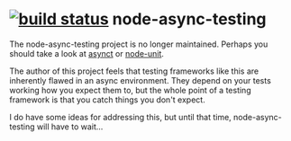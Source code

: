 [![build status](https://secure.travis-ci.org/bentomas/node-async-testing.png)](http://travis-ci.org/bentomas/node-async-testing)
node-async-testing
==================

The node-async-testing project is no longer maintained.  Perhaps you should take a
look at [asynct](https://github.com/dominictarr/asynct) or [node-unit](https://github.com/caolan/nodeunit).

The author of this project feels that testing frameworks like this are inherently
flawed in an async environment.  They depend on your tests working how you expect
them to, but the whole point of a testing framework is that you catch things you
don't expect.

I do have some ideas for addressing this, but until that time, node-async-testing
will have to wait...

